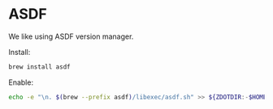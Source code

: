 # ASDF

We like using ASDF version manager.

Install:

```sh
brew install asdf
```

Enable:

```sh
echo -e "\n. $(brew --prefix asdf)/libexec/asdf.sh" >> ${ZDOTDIR:-$HOME}/.zshrc
```
